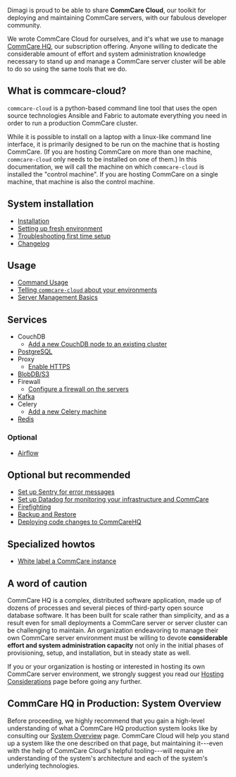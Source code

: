 Dimagi is proud to be able to share **CommCare Cloud**,
our toolkit for deploying and maintaining CommCare servers,
with our fabulous developer community.

We wrote CommCare Cloud for ourselves,
and it's what we use to manage [CommCare HQ](https://www.commcarehq.org/),
our subscription offering.
Anyone willing to dedicate the considerable amount of effort
and system administration knowledge necessary to stand up and manage a CommCare server
cluster will be able to do so using the same tools that we do.

## What is commcare-cloud?

`commcare-cloud` is a python-based command line tool that uses
the open source technologies Ansible and Fabric to automate everything
you need in order to run a production CommCare cluster.

While it is possible to install on a laptop with a linux-like command line interface,
it is primarily designed to be run on the machine that is hosting CommCare.
(If you are hosting CommCare on more than one machine,
`commcare-cloud` only needs to be installed on one of them.)
In this documentation, we will call the machine on which `commcare-cloud` is installed
the "control machine". If you are hosting CommCare on a single machine,
that machine is also the control machine.

## System installation

- [Installation](setup/installation.md)
- [Setting up fresh environment](setup/new_environment.md)
- [Troubleshooting first time setup](setup/troubleshooting.md)
- [Changelog](changelog)

## Usage

- [Command Usage](commcare-cloud/commands)
- [Telling `commcare-cloud` about your environments](commcare-cloud/env)
- [Server Management Basics](commcare-cloud/basics)

## Services
- CouchDB
    - [Add a new CouchDB node to an existing cluster](howto/add-couchdb2-node.md)
- [PostgreSQL](services/postgresql.md)
- Proxy
    - [Enable HTTPS](howto/enable-https.md)
- [BlobDB/S3](services/blobdb.md)
- Firewall
    - [Configure a firewall on the servers](howto/firewall.md)
- [Kafka](services/kafka.md)
- Celery
    - [Add a new Celery machine](howto/add-celery-machines.md)
- [Redis](services/redis.md)

### Optional
- [Airflow](services/airflow.md)

## Optional but recommended
- [Set up Sentry for error messages](monitoring/set-up-sentry.md)
- [Set up Datadog for monitoring your infrastructure and CommCare](monitoring/setup_datadog.md)
- [Firefighting](firefighting/index.md)
- [Backup and Restore](./commcare-cloud/backup.md)
- [Deploying code changes to CommCareHQ](./commcare-cloud/deploy.md)

## Specialized howtos
- [White label a CommCare instance](howto/white-label.md)

## A word of caution

CommCare HQ is a complex, distributed software application,
made up of dozens of processes
and several pieces of third-party open source database software.
It has been built for scale rather than simplicity,
and as a result even for small deployments a CommCare server or server cluster
can be challenging to maintain.
An organization endeavoring to manage their own CommCare server environment
must be willing to devote **considerable effort and system administration capacity**
not only in the initial phases of provisioning, setup, and installation,
but in steady state as well.

If you or your organization is hosting or interested in hosting
its own CommCare server environment,
we strongly suggest you read our [Hosting Considerations](system/hosting-considerations.md) page
before going any further.

## CommCare HQ in Production: System Overview

Before proceeding, we highly recommend that you gain a high-level understanding
of what a CommCare HQ production system looks like
by consulting our [System Overview](system/system-overview.md) page.
CommCare Cloud will help you stand up a system like the one described on that page,
but maintaining it---even with the help of CommCare Cloud's helpful tooling---will require
an understanding of the system's architecture and each of the system's underlying technologies.
